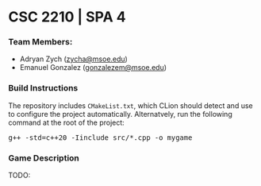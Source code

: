 # CSC 2210 | SPA 4

### Team Members:
- Adryan Zych (zycha@msoe.edu)
- Emanuel Gonzalez (gonzalezem@msoe.edu)

### Build Instructions
The repository includes `CMakeList.txt`, which CLion should detect and use to configure the project automatically. Alternatvely, run the following command at the root of the project:
<pre>g++ -std=c++20 -Iinclude src/*.cpp -o mygame</pre>

### Game Description
TODO:
